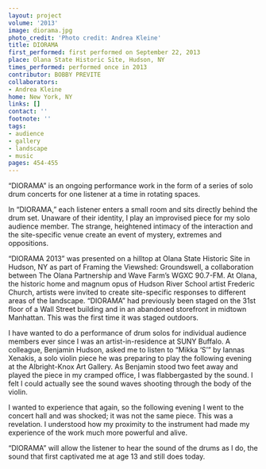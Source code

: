 ```yaml
---
layout: project
volume: '2013'
image: diorama.jpg
photo_credit: 'Photo credit: Andrea Kleine'
title: DIORAMA
first_performed: first performed on September 22, 2013
place: Olana State Historic Site, Hudson, NY
times_performed: performed once in 2013
contributor: BOBBY PREVITE
collaborators:
- Andrea Kleine
home: New York, NY
links: []
contact: ''
footnote: ''
tags:
- audience
- gallery
- landscape
- music
pages: 454-455
---
```


“DIORAMA” is an ongoing performance work in the form of a series of solo drum concerts for one listener at a time in rotating spaces.

In “DIORAMA,” each listener enters a small room and sits directly behind the drum set. Unaware of their identity, I play an improvised piece for my solo audience member. The strange, heightened intimacy of the interaction and the site-specific venue create an event of mystery, extremes and oppositions.

“DIORAMA 2013” was presented on a hilltop at Olana State Historic Site in Hudson, NY as part of Framing the Viewshed: Groundswell, a collaboration between The Olana Partnership and Wave Farm’s WGXC 90.7-FM. At Olana, the historic home and magnum opus of Hudson River School artist Frederic Church, artists were invited to create site-specific responses to different areas of the landscape. “DIORAMA” had previously been staged on the 31st floor of a Wall Street building and in an abandoned storefront in midtown Manhattan. This was the first time it was staged outdoors.

I have wanted to do a performance of drum solos for individual audience members ever since I was an artist-in-residence at SUNY Buffalo. A colleague, Benjamin Hudson, asked me to listen to “Mikka ‘S’” by Iannas Xenakis, a solo violin piece he was preparing to play the following evening at the Albright-Knox Art Gallery. As Benjamin stood two feet away and played the piece in my cramped office, I was flabbergasted by the sound. I felt I could actually see the sound waves shooting through the body of the violin.

I wanted to experience that again, so the following evening I went to the concert hall and was shocked; it was not the same piece. This was a revelation. I understood how my proximity to the instrument had made my experience of the work much more powerful and alive.

“DIORAMA” will allow the listener to hear the sound of the drums as I do, the sound that first captivated me at age 13 and still does today.
